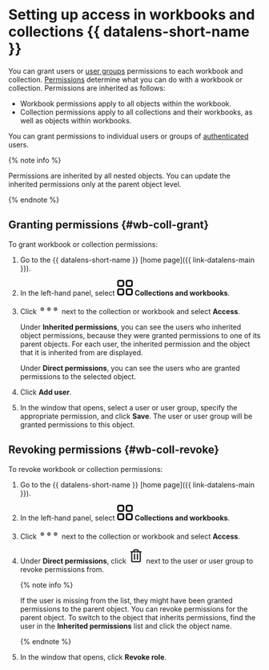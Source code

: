 # Setting up access in workbooks and collections {{ datalens-short-name }}

You can grant users or [user groups](../../iam/operations/groups/create.md) permissions to each workbook and collection. [Permissions](../security/roles.md#workbooks-collections-roles) determine what you can do with a workbook or collection. Permissions are inherited as follows:

* Workbook permissions apply to all objects within the workbook.
* Collection permissions apply to all collections and their workbooks, as well as objects within workbooks.

You can grant permissions to individual users or groups of [authenticated](../../iam/concepts/authorization/index.md#authentication) users.

{% note info %}

Permissions are inherited by all nested objects. You can update the inherited permissions only at the parent object level.

{% endnote %}

## Granting permissions {#wb-coll-grant}

To grant workbook or collection permissions:

1. Go to the {{ datalens-short-name }} [home page]({{ link-datalens-main }}).
1. In the left-hand panel, select ![collections](../../_assets/datalens/collections.svg) **Collections and workbooks**.
1. Click ![image](../../_assets/datalens/horizontal-ellipsis.svg) next to the collection or workbook and select **Access**.

   Under **Inherited permissions**, you can see the users who inherited object permissions, because they were granted permissions to one of its parent objects. For each user, the inherited permission and the object that it is inherited from are displayed.

   Under **Direct permissions**, you can see the users who are granted permissions to the selected object.

1. Click **Add user**.
1. In the window that opens, select a user or user group, specify the appropriate permission, and click **Save**. The user or user group will be granted permissions to this object.

## Revoking permissions {#wb-coll-revoke}

To revoke workbook or collection permissions:

1. Go to the {{ datalens-short-name }} [home page]({{ link-datalens-main }}).
1. In the left-hand panel, select ![collections](../../_assets/datalens/collections.svg) **Collections and workbooks**.
1. Click ![image](../../_assets/datalens/horizontal-ellipsis.svg) next to the collection or workbook and select **Access**.
1. Under **Direct permissions**, click ![image](../../_assets/datalens/delete.svg) next to the user or user group to revoke permissions from.

   {% note info %}

   If the user is missing from the list, they might have been granted permissions to the parent object. You can revoke permissions for the parent object. To switch to the object that inherits permissions, find the user in the **Inherited permissions** list and click the object name.

   {% endnote %}

1. In the window that opens, click **Revoke role**.
